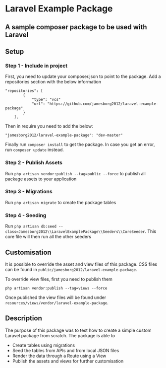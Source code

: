 # Laravel Example Package
## A sample composer package to be used with Laravel

## Setup

### Step 1 - Include in project

First, you need to update your composer.json to point to the package. Add a repositories section with the below information

```
"repositories": [
        {
            "type": "vcs"
            "url": "https://github.com/jamesborg2012/laravel-example-package"
        }
    ],
```

Then in require you need to add the below:

`"jamesborg2012/laravel-example-package": "dev-master"`

Finally run `composer install` to get the package. In case you get an error, run `composer update` instead.

### Step 2 - Publish Assets

Run `php artisan vendor:publish --tag=public --force` to publish all package assets to your application

### Step 3 - Migrations

Run `php artisan migrate` to create the package tables

### Step 4 - Seeding

Run `php artisan db:seed --class=Jamesborg2012\\LaravelExamplePackage\\Seeders\\CoreSeeder`. This core file will then run all the other seeders

## Customisation

It is possible to override the asset and view files of this package. CSS files can be found in `public/jamesborg2012/laravel-example-package`.

To override view files, first you need to publish them

`php artisan vendor:publish --tag=views --force`

Once published the view files will be found under `resources/views/vendor/laravel-example-package`.

## Description

The purpose of this package was to test how to create a simple custom Laravel package from scratch. The package is able to

- Create tables using migrations
- Seed the tables from APIs and from local JSON files
- Render the data through a Route using a View
- Publish the assets and views for further customisation
